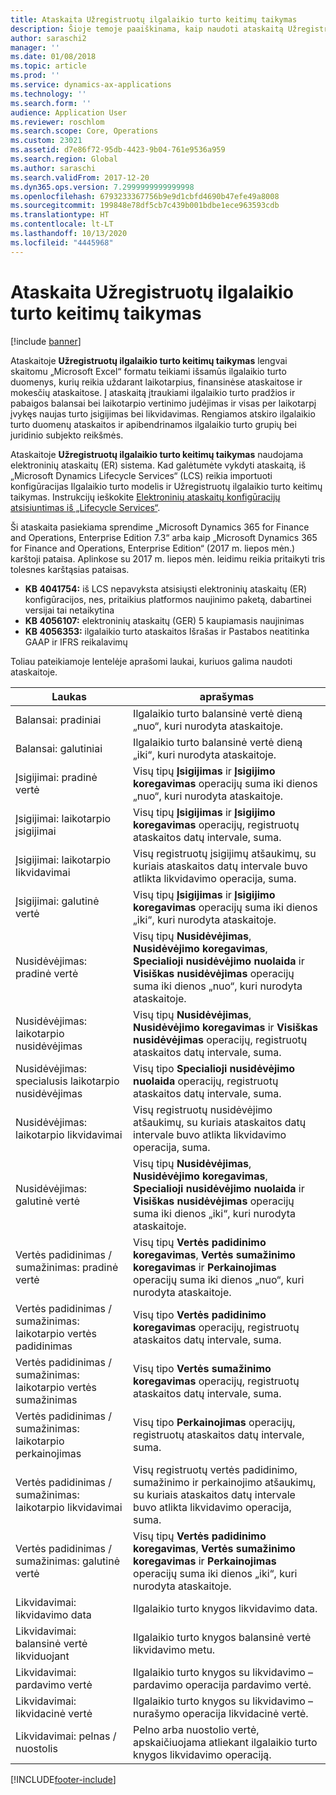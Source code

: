 ```yaml
---
title: Ataskaita Užregistruotų ilgalaikio turto keitimų taikymas
description: Šioje temoje paaiškinama, kaip naudoti ataskaitą Užregistruotų ilgalaikio turto keitimų taikymas.
author: saraschi2
manager: ''
ms.date: 01/08/2018
ms.topic: article
ms.prod: ''
ms.service: dynamics-ax-applications
ms.technology: ''
ms.search.form: ''
audience: Application User
ms.reviewer: roschlom
ms.search.scope: Core, Operations
ms.custom: 23021
ms.assetid: d7e86f72-95db-4423-9b04-761e9536a959
ms.search.region: Global
ms.author: saraschi
ms.search.validFrom: 2017-12-20
ms.dyn365.ops.version: 7.2999999999999998
ms.openlocfilehash: 6793233367756b9e9d1cbfd4690b47efe49a8008
ms.sourcegitcommit: 199848e78df5cb7c439b001bdbe1ece963593cdb
ms.translationtype: HT
ms.contentlocale: lt-LT
ms.lasthandoff: 10/13/2020
ms.locfileid: "4445968"
---
```

# <a name="fixed-assets-roll-forward-report"></a>Ataskaita Užregistruotų ilgalaikio turto keitimų taikymas

[!include [banner](../includes/banner.md)]

Ataskaitoje **Užregistruotų ilgalaikio turto keitimų taikymas** lengvai skaitomu „Microsoft Excel“ formatu teikiami išsamūs ilgalaikio turto duomenys, kurių reikia uždarant laikotarpius, finansinėse ataskaitose ir mokesčių ataskaitose. Į ataskaitą įtraukiami ilgalaikio turto pradžios ir pabaigos balansai bei laikotarpio vertinimo judėjimas ir visas per laikotarpį įvykęs naujas turto įsigijimas bei likvidavimas. Rengiamos atskiro ilgalaikio turto duomenų ataskaitos ir apibendrinamos ilgalaikio turto grupių bei juridinio subjekto reikšmės.

Ataskaitoje **Užregistruotų ilgalaikio turto keitimų taikymas** naudojama elektroninių ataskaitų (ER) sistema. Kad galėtumėte vykdyti ataskaitą, iš „Microsoft Dynamics Lifecycle Services“ (LCS) reikia importuoti konfigūracijas Ilgalaikio turto modelis ir Užregistruotų ilgalaikio turto keitimų taikymas. Instrukcijų ieškokite [Elektroninių ataskaitų konfigūracijų atsisiuntimas iš „Lifecycle Services“](https://docs.microsoft.com/dynamics365/unified-operations/dev-itpro/analytics/download-electronic-reporting-configuration-lcs).

Ši ataskaita pasiekiama sprendime „Microsoft Dynamics 365 for Finance and Operations, Enterprise Edition 7.3“ arba kaip „Microsoft Dynamics 365 for Finance and Operations, Enterprise Edition“ (2017 m. liepos mėn.) karštoji pataisa. Aplinkose su 2017 m. liepos mėn. leidimu reikia pritaikyti tris tolesnes karštąsias pataisas.

- **KB 4041754:** iš LCS nepavyksta atsisiųsti elektroninių ataskaitų (ER) konfigūracijos, nes, pritaikius platformos naujinimo paketą, dabartinei versijai tai netaikytina
- **KB 4056107:** elektroninių ataskaitų (GER) 5 kaupiamasis naujinimas
- **KB 4056353:** ilgalaikio turto ataskaitos Išrašas ir Pastabos neatitinka GAAP ir IFRS reikalavimų

Toliau pateikiamoje lentelėje aprašomi laukai, kuriuos galima naudoti ataskaitoje.


|                    Laukas                    |                                                                                                                                aprašymas                                                                                                                                |
|---------------------------------------------|---------------------------------------------------------------------------------------------------------------------------------------------------------------------------------------------------------------------------------------------------------------------------|
|              Balansai: pradiniai              |                                                                                           Ilgalaikio turto balansinė vertė dieną „nuo“, kuri nurodyta ataskaitoje.                                                                                           |
|              Balansai: galutiniai              |                                                                                            Ilgalaikio turto balansinė vertė dieną „iki“, kuri nurodyta ataskaitoje.                                                                                            |
|         Įsigijimai: pradinė vertė         |                                                 Visų tipų <strong>Įsigijimas</strong> ir <strong>Įsigijimo koregavimas</strong> operacijų suma iki dienos „nuo“, kuri nurodyta ataskaitoje.                                                  |
|      Įsigijimai: laikotarpio įsigijimai      |                                                 Visų tipų <strong>Įsigijimas</strong> ir <strong>Įsigijimo koregavimas</strong> operacijų, registruotų ataskaitos datų intervale, suma.                                                  |
|       Įsigijimai: laikotarpio likvidavimai        |                                                                        Visų registruotų įsigijimų atšaukimų, su kuriais ataskaitos datų intervale buvo atlikta likvidavimo operacija, suma.                                                                        |
|         Įsigijimai: galutinė vertė         |                                                  Visų tipų <strong>Įsigijimas</strong> ir <strong>Įsigijimo koregavimas</strong> operacijų suma iki dienos „iki“, kuri nurodyta ataskaitoje.                                                   |
|        Nusidėvėjimas: pradinė vertė         | Visų tipų <strong>Nusidėvėjimas</strong>, <strong>Nusidėvėjimo koregavimas</strong>, <strong>Specialioji nusidėvėjimo nuolaida</strong> ir <strong>Visiškas nusidėvėjimas</strong> operacijų suma iki dienos „nuo“, kuri nurodyta ataskaitoje. |
|     Nusidėvėjimas: laikotarpio nusidėvėjimas     |                         Visų tipų <strong>Nusidėvėjimas</strong>, <strong>Nusidėvėjimo koregavimas</strong> ir <strong>Visiškas nusidėvėjimas</strong> operacijų, registruotų ataskaitos datų intervale, suma.                          |
| Nusidėvėjimas: specialusis laikotarpio nusidėvėjimas |                                                              Visų tipo <strong>Specialioji nusidėvėjimo nuolaida</strong> operacijų, registruotų ataskaitos datų intervale, suma.                                                               |
|       Nusidėvėjimas: laikotarpio likvidavimai       |                                                                       Visų registruotų nusidėvėjimo atšaukimų, su kuriais ataskaitos datų intervale buvo atlikta likvidavimo operacija, suma.                                                                        |
|        Nusidėvėjimas: galutinė vertė         |  Visų tipų <strong>Nusidėvėjimas</strong>, <strong>Nusidėvėjimo koregavimas</strong>, <strong>Specialioji nusidėvėjimo nuolaida</strong> ir <strong>Visiškas nusidėvėjimas</strong> operacijų suma iki dienos „iki“, kuri nurodyta ataskaitoje.  |
|    Vertės padidinimas / sumažinimas: pradinė vertė     |                              Visų tipų <strong>Vertės padidinimo koregavimas</strong>, <strong>Vertės sumažinimo koregavimas</strong> ir <strong>Perkainojimas</strong> operacijų suma iki dienos „nuo“, kuri nurodyta ataskaitoje.                               |
|   Vertės padidinimas / sumažinimas: laikotarpio vertės padidinimas   |                                                                    Visų tipo <strong>Vertės padidinimo koregavimas</strong> operacijų, registruotų ataskaitos datų intervale, suma.                                                                    |
|  Vertės padidinimas / sumažinimas: laikotarpio vertės sumažinimas  |                                                                   Visų tipo <strong>Vertės sumažinimo koregavimas</strong> operacijų, registruotų ataskaitos datų intervale, suma.                                                                   |
| Vertės padidinimas / sumažinimas: laikotarpio perkainojimas  |                                                                        Visų tipo <strong>Perkainojimas</strong> operacijų, registruotų ataskaitos datų intervale, suma.                                                                        |
|   Vertės padidinimas / sumažinimas: laikotarpio likvidavimai   |                                                           Visų registruotų vertės padidinimo, sumažinimo ir perkainojimo atšaukimų, su kuriais ataskaitos datų intervale buvo atlikta likvidavimo operacija, suma.                                                           |
|    Vertės padidinimas / sumažinimas: galutinė vertė     |                               Visų tipų <strong>Vertės padidinimo koregavimas</strong>, <strong>Vertės sumažinimo koregavimas</strong> ir <strong>Perkainojimas</strong> operacijų suma iki dienos „iki“, kuri nurodyta ataskaitoje.                                |
|          Likvidavimai: likvidavimo data           |                                                                                                                Ilgalaikio turto knygos likvidavimo data.                                                                                                                |
|    Likvidavimai: balansinė vertė likviduojant    |                                                                                                    Ilgalaikio turto knygos balansinė vertė likvidavimo metu.                                                                                                    |
|            Likvidavimai: pardavimo vertė            |                                                                                               Ilgalaikio turto knygos su likvidavimo – pardavimo operacija pardavimo vertė.                                                                                                |
|           Likvidavimai: likvidacinė vertė            |                                                                                               Ilgalaikio turto knygos su likvidavimo – nurašymo operacija likvidacinė vertė.                                                                                               |
|           Likvidavimai: pelnas / nuostolis            |                                                                                 Pelno arba nuostolio vertė, apskaičiuojama atliekant ilgalaikio turto knygos likvidavimo operaciją.                                                                                 |



[!INCLUDE[footer-include](../../includes/footer-banner.md)]